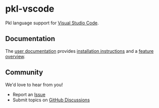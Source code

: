 # pkl-vscode

Pkl language support for [Visual Studio Code](https://code.visualstudio.com).

## Documentation

The [user documentation](https://pkl-lang.org/vscode/current/index.html) provides [installation instructions](https://pkl-lang.org/vscode/current/installation.html) and a [feature overview](https://pkl-lang.org/vscode/current/features/index.html).

## Community

We'd love to hear from you!

* Report an [Issue](https://github.com/apple/pkl-vscode/issues/new/choose)
* Submit topics on [GitHub Discussions](https://github.com/apple/pkl/discussions)
